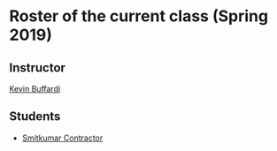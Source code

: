# Roster of the current class (Spring 2019)

## Instructor

[Kevin Buffardi](https://github.com/kbuffardi)

## Students

* [Smitkumar Contractor](https://github.com/Smit6) 
